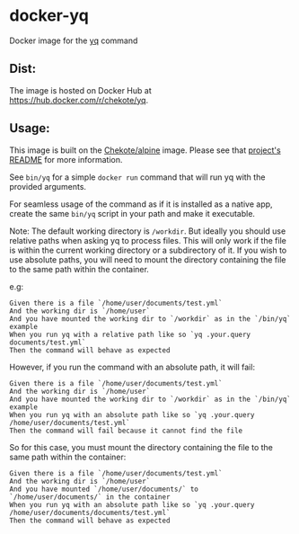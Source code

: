 # docker-yq
Docker image for the [yq](https://github.com/mikefarah/yq) command

## Dist:
The image is hosted on Docker Hub at https://hub.docker.com/r/chekote/yq.

## Usage:
This image is built on the [Chekote/alpine](https://hub.docker.com/r/chekote/alpine) image. Please see that [project's README](https://github.com/Chekote/docker-alpine#readme) for more information.

See `bin/yq` for a simple `docker run` command that will run yq with the provided arguments.

For seamless usage of the command as if it is installed as a native app, create the same `bin/yq` script in your path and make it executable.

Note: The default working directory is `/workdir`. But ideally you should use relative paths when asking yq to process files. This will only work if the file is within the current working directory or a subdirectory of it. If you wish to use absolute paths, you will need to mount the directory containing the file to the same path within the container.

e.g:

```gherkin
Given there is a file `/home/user/documents/test.yml`
And the working dir is `/home/user`
And you have mounted the working dir to `/workdir` as in the `/bin/yq` example
When you run yq with a relative path like so `yq .your.query documents/test.yml`
Then the command will behave as expected
```

However, if you run the command with an absolute path, it will fail:

```gherkin
Given there is a file `/home/user/documents/test.yml`
And the working dir is `/home/user`
And you have mounted the working dir to `/workdir` as in the `/bin/yq` example
When you run yq with an absolute path like so `yq .your.query /home/user/documents/test.yml`
Then the command will fail because it cannot find the file
```

So for this case, you must mount the directory containing the file to the same path within the container:

```gherkin
Given there is a file `/home/user/documents/test.yml`
And the working dir is `/home/user`
And you have mounted `/home/user/documents/` to `/home/user/documents/` in the container
When you run yq with an absolute path like so `yq .your.query /home/user/documents/documents/test.yml`
Then the command will behave as expected
```
